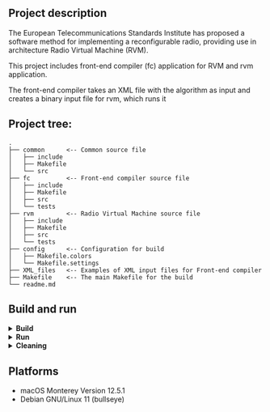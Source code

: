 ## Project description
The European Telecommunications Standards Institute has proposed
a software method for implementing a reconfigurable radio, providing
use in architecture Radio Virtual Machine (RVM).

This project includes front-end compiler (fc) application for RVM and rvm application.

The front-end compiler takes an XML file with the algorithm as input and creates a binary input file for rvm, which runs it
## Project tree:
```
.
├── common      <-- Common source file 
│   ├── include
│   ├── Makefile
│   └── src
├── fc          <-- Front-end compiler source file 
│   ├── include
│   ├── Makefile
│   ├── src
│   └── tests
├── rvm         <-- Radio Virtual Machine source file 
│   ├── include
│   ├── Makefile
│   ├── src
│   └── tests
├── config      <-- Configuration for build 
│   ├── Makefile.colors
│   └── Makefile.settings
├── XML_files   <-- Examples of XML input files for Front-end compiler
├── Makefile    <-- The main Makefile for the build
└── readme.md

```
## Build and run


<details>
<summary><b>Build</b></summary>

<blockquote>

  ### Build Radio Virtual Machine and Front-end compiler
  ```
  make
  ```
  ### Build Radio Virtual Machine
  ```
  make rvm
  ```
  ### Build Front-end compiler
  ```
  make fc
  ```
</blockquote>

</details>


<details>
<summary><b>Run</b></summary>

<blockquote>

  ### Run rvm
  ```
  ./build/bin/rvm
  ```
  ### Run Front-end compiler
  ```
  ./build/bin/fc
   ```

</blockquote>

</details>

<details>
<summary><b>Cleaning</b></summary>

<blockquote>

  ### Delete all builds
  ```bash
  make clean
  ```

  ### Delete Radio Virtual Machine builds
  ```bash
  make rvm-clean
  ```

  ### Delete Front-end compiler builds
  ```bash
  make fc-clean
  ```

</blockquote>

</details>

## Platforms

+ macOS Monterey Version 12.5.1
+ Debian GNU/Linux 11 (bullseye) 